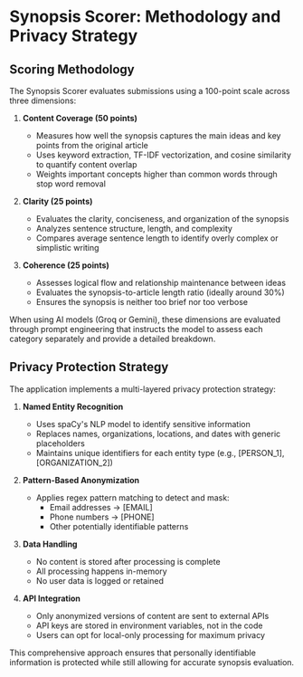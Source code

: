    # Synopsis Scorer: Methodology and Privacy Strategy

   ## Scoring Methodology

   The Synopsis Scorer evaluates submissions using a 100-point scale across three dimensions:

   1. **Content Coverage (50 points)**
      - Measures how well the synopsis captures the main ideas and key points from the original article
      - Uses keyword extraction, TF-IDF vectorization, and cosine similarity to quantify content overlap
      - Weights important concepts higher than common words through stop word removal

   2. **Clarity (25 points)**
      - Evaluates the clarity, conciseness, and organization of the synopsis
      - Analyzes sentence structure, length, and complexity
      - Compares average sentence length to identify overly complex or simplistic writing

   3. **Coherence (25 points)**
      - Assesses logical flow and relationship maintenance between ideas
      - Evaluates the synopsis-to-article length ratio (ideally around 30%)
      - Ensures the synopsis is neither too brief nor too verbose

   When using AI models (Groq or Gemini), these dimensions are evaluated through prompt engineering that instructs the model to assess each category separately and provide a detailed breakdown.

   ## Privacy Protection Strategy

   The application implements a multi-layered privacy protection strategy:

   1. **Named Entity Recognition**
      - Uses spaCy's NLP model to identify sensitive information
      - Replaces names, organizations, locations, and dates with generic placeholders
      - Maintains unique identifiers for each entity type (e.g., [PERSON_1], [ORGANIZATION_2])

   2. **Pattern-Based Anonymization**
      - Applies regex pattern matching to detect and mask:
        - Email addresses → [EMAIL]
        - Phone numbers → [PHONE]
        - Other potentially identifiable patterns

   3. **Data Handling**
      - No content is stored after processing is complete
      - All processing happens in-memory
      - No user data is logged or retained

   4. **API Integration**
      - Only anonymized versions of content are sent to external APIs
      - API keys are stored in environment variables, not in the code
      - Users can opt for local-only processing for maximum privacy

   This comprehensive approach ensures that personally identifiable information is protected while still allowing for accurate synopsis evaluation.